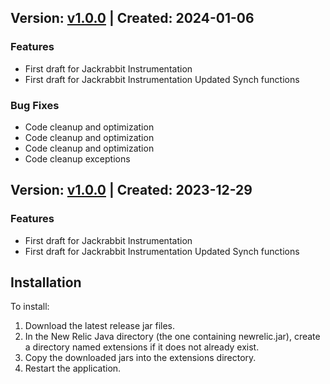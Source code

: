 ## Version: [v1.0.0](https://github.com/newrelic-experimental/newrelic-java-apache-jackrabbit/releases/tag/v1.0.0) | Created: 2024-01-06
### Features
- First draft for Jackrabbit Instrumentation
- First draft for Jackrabbit Instrumentation Updated Synch functions

### Bug Fixes
- Code cleanup and optimization
- Code cleanup and optimization
- Code cleanup and optimization
- Code cleanup exceptions

## Version: [v1.0.0](https://github.com/newrelic-experimental/newrelic-java-apache-jackrabbit/releases/tag/v1.0.0) | Created: 2023-12-29
### Features
- First draft for Jackrabbit Instrumentation
- First draft for Jackrabbit Instrumentation Updated Synch functions

## Installation

To install:

1. Download the latest release jar files.
2. In the New Relic Java directory (the one containing newrelic.jar), create a directory named extensions if it does not already exist.
3. Copy the downloaded jars into the extensions directory.
4. Restart the application.   

